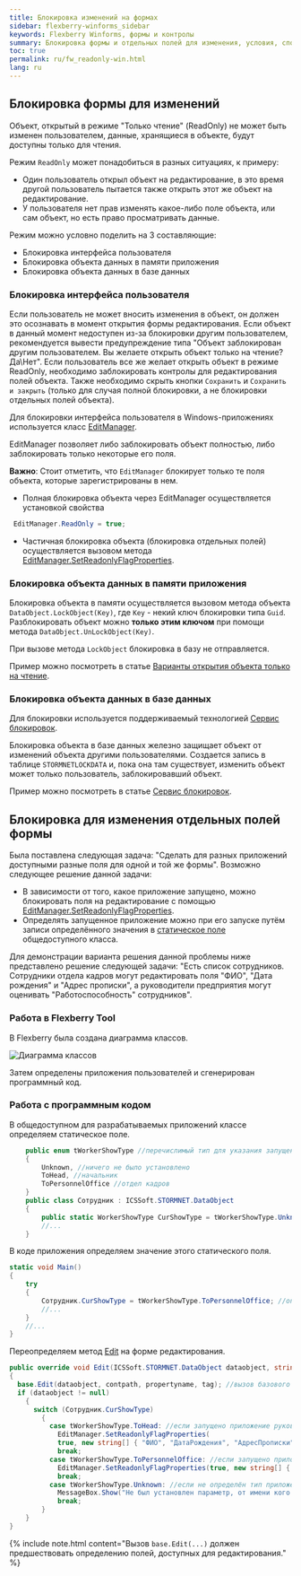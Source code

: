 ```yaml
---
title: Блокировка изменений на формах
sidebar: flexberry-winforms_sidebar
keywords: Flexberry Winforms, формы и контролы
summary: Блокировка формы и отдельных полей для изменения, условия, способы 
toc: true
permalink: ru/fw_readonly-win.html
lang: ru
---
```


## Блокировка формы для изменений

Объект, открытый в режиме "Только чтение" (ReadOnly) не может быть изменен пользователем, данные, хранящиеся в объекте, будут доступны только для чтения.

Режим `ReadOnly` может понадобиться в разных ситуациях, к примеру:

* Один пользователь открыл объект на редактирование, в это время другой пользователь пытается также открыть этот же объект на редактирование.
* У пользователя нет прав изменять какое-либо поле объекта, или сам объект, но есть право просматривать данные.

Режим можно условно поделить на 3 составляющие:

* Блокировка интерфейса пользователя
* Блокировка объекта данных в памяти приложения
* Блокировка объекта данных в базе данных

### Блокировка интерфейса пользователя

Если пользователь не может вносить изменения в объект, он должен это осознавать в момент открытия формы редактирования. Если объект в данный момент недоступен из-за блокировки другим пользователем, рекомендуется вывести предупреждение типа "Объект заблокирован другим пользователем. Вы желаете открыть объект только на чтение? Да\Нет". Если пользователь все же желает открыть объект в режиме ReadOnly, необходимо заблокировать контролы для редактирования полей объекта. Также необходимо скрыть кнопки `Сохранить` и `Сохранить и закрыть` (только для случая полной блокировки, а не блокировки отдельных полей объекта).

Для блокировки интерфейса пользователя в Windows-приложениях используется класс [EditManager](fw_editmanager.html).

EditManager позволяет либо заблокировать объект полностью, либо заблокировать только некоторые его поля.

__Важно__: Стоит отметить, что `EditManager` блокирует только те поля объекта, которые зарегистрированы в нем.

* Полная блокировка объекта через EditManager осуществляется установкой свойства

```csharp
 EditManager.ReadOnly = true;
```

* Частичная блокировка объекта (блокировка отдельных полей) осуществляется вызовом метода [EditManager.SetReadonlyFlagProperties](fw_editmanager.html).

### Блокировка объекта данных в памяти приложения

Блокировка объекта в памяти осуществляется вызовом метода объекта `DataObject.LockObject(Key)`, где `Key` - некий ключ блокировки типа `Guid`. Разблокировать объект можно __только этим ключом__ при помощи метода `DataObject.UnLockObject(Key)`.

При вызове метода `LockObject` блокировка в базу не отправляется.

Пример можно посмотреть в статье [Варианты открытия объекта только на чтение](fo_read-only-object.html).

### Блокировка объекта данных в базе данных

Для блокировки используется поддерживаемый технологией [Сервис блокировок](fo_lock-service.html).

Блокировка объекта в базе данных железно защищает объект от изменений объекта другими пользователями. Создается запись в таблице `STORMNETLOCKDATA` и, пока она там существует, изменить объект может только пользователь, заблокировавший объект.

Пример можно посмотреть в статье [Сервис блокировок](fo_lock-service.html).

## Блокировка для изменения отдельных полей формы

Была поставлена следующая задача: "Сделать для разных приложений доступными разные поля для одной и той же формы".
Возможно следующее решение данной задачи:

* В зависимости от того, какое приложение запущено, можно блокировать поля на редактирование с помощью [EditManager.SetReadonlyFlagProperties](fw_editmanager.html).
* Определять запущенное приложение можно при его запуске путём записи определённого значения в [статическое поле](http://msdn.microsoft.com/library/98f28cdx.aspx) общедоступного класса.

Для демонстрации варианта решения данной проблемы ниже представлено решение следующей задачи: "Есть список сотрудников. Сотрудники отдела кадров могут редактировать поля "ФИО", "Дата рождения" и "Адрес прописки", а руководители предприятия могут оценивать "Работоспособность" сотрудников".

### Работа в Flexberry Tool

В Flexberry была создана диаграмма классов.

![Диаграмма классов](/images/pages/products/flexberry-winforms/desktop/class-diagram_-workers.jpg)

Затем определены приложения пользователей и сгенерирован программный код.

### Работа с программным кодом

В общедоступном для разрабатываемых приложений классе определяем статическое поле.

```csharp
    public enum tWorkerShowType //перечислимый тип для указания запущенного приложения
    {
        Unknown, //ничего не было установлено
        ToHead, //начальник
        ToPersonnelOffice //отдел кадров
    }
    public class Сотрудник : ICSSoft.STORMNET.DataObject
    {
        public static WorkerShowType CurShowType = tWorkerShowType.Unknown; //статическое поле для указания запущенного приложения
        //...
    }
```

В коде приложения определяем значение этого статического поля.

```csharp
static void Main()
{
    try
    {
        Сотрудник.CurShowType = tWorkerShowType.ToPersonnelOffice; //определяем значение статического поля
        //...
    }
    //...
}
```

Переопределяем метод [Edit](fw_form-interaction.html) на форме редактирования.

```csharp
public override void Edit(ICSSoft.STORMNET.DataObject dataobject, string contpath, string propertyname, object tag)
{
  base.Edit(dataobject, contpath, propertyname, tag); //вызов базового метода
  if (dataobject != null)
    {
      switch (Сотрудник.CurShowType)
        {
          case tWorkerShowType.ToHead: //если запущено приложение руководителя
            EditManager.SetReadonlyFlagProperties(
            true, new string[] { "ФИО", "ДатаРождения", "АдресПрописки" });
            break;
          case tWorkerShowType.ToPersonnelOffice: //если запущено приложение сотрудника отдела кадров
            EditManager.SetReadonlyFlagProperties(true, new string[] { "Работоспособность" });
            break;
          case tWorkerShowType.Unknown: //если не определён тип приложения
            MessageBox.Show("Не был установлен параметр, от имени кого была запущена форма.");
            break;
        }
    }
}
```

{% include note.html content="Вызов `base.Edit(...)` должен предшествовать определению полей, доступных для редактирования." %}
